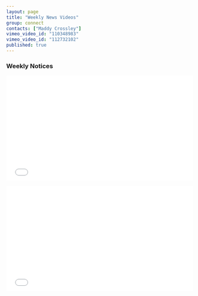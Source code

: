 ```yaml
---
layout: page
title: "Weekly News Videos"
group: connect
contacts: ["Maddy Crossley"]
vimeo_video_id: "110348983"
vimeo_video_id: "112732102"
published: true
---
```


### Weekly Notices

<iframe src="//player.vimeo.com/video/{{page.vimeo_video_id}}?title=0&amp;byline=0&amp;portrait=0&amp;color=c41440" width="500" height="281" frameborder="0" webkitallowfullscreen mozallowfullscreen allowfullscreen></iframe> <p><a href="http://vimeo.com/{{page.vimeo_video_id}}"></a>

<iframe src="//player.vimeo.com/video/{{page.vimeo_video_id}}?title=0&amp;byline=0&amp;portrait=0&amp;color=c41440" width="500" height="281" frameborder="0" webkitallowfullscreen mozallowfullscreen allowfullscreen></iframe> <p><a href="http://vimeo.com/{{page.vimeo_video_id}}"></a>
